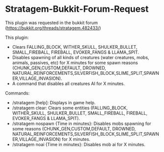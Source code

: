# Stratagem-Bukkit-Forum-Request
This plugin was requested in the bukkit forum (https://bukkit.org/threads/stratagem.482433/)

This plugin:
  - Clears FALLING_BLOCK, WITHER_SKULL, SHULKER_BULLET, SMALL_FIREBALL, FIREBALL, EVOKER_FANGS & LLAMA_SPIT.
  - Disables spawning of all kinds of creatures (water creatures, mobs, animals, passives, etc) for X minutes for some spawn reasons (CHUNK_GEN,CUSTOM,DEFAULT, DROWNED, NATURAL,REINFORCEMENTS,SILVERFISH_BLOCK,SLIME_SPLIT,SPAWNER,VILLAGE_INVASION).
  - A command that disables all creatures AI for X minutes.

Commands:
  - /stratagem [help]: Displays in game help.
  - /stratagem clear: Clears some entities (FALLING_BLOCK, WITHER_SKULL, SHULKER_BULLET, SMALL_FIREBALL, FIREBALL, EVOKER_FANGS & LLAMA_SPIT).
  - /stratagem nospawn {Time in minutes}: Disables mobs spawning for some reasons (CHUNK_GEN,CUSTOM,DEFAULT, DROWNED, NATURAL,REINFORCEMENTS,SILVERFISH_BLOCK,SLIME_SPLIT,SPAWNER,VILLAGE_INVASION) for X minutes.
  - /stratagem noai {Time in minutes}: Disables mob ai for X minutes.
